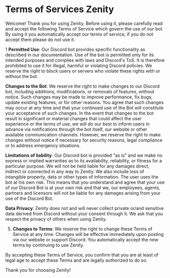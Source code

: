 # Terms of Services Zenity

Welcome! Thank you for using Zenity. Before using it, please carefully read and accept the following Terms of Service which govern the use of our bot. By using it you automatically accept our terms of service, if you do not accept them please do not use it.


 1
**Permitted Use**: Our Discord bot provides specific functionality as described in our documentation. Use of the bot is permitted only for its intended purposes and complies with laws and Discord's ToS. It is therefore prohibited to use it for illegal, harmful or violating Discord policies. We reserve the right to block users or servers who violate these rights with or without the bot.

**Changes to the Bot**: We reserve the right to make changes to our Discord bot, including additions, modifications, or removals of features, without notice. Such changes may be made to improve performance, fix bugs, update existing features, or for other reasons. You agree that such changes may occur at any time and that your continued use of the Bot will constitute your acceptance of such changes. In the event that changes to the bot result in significant or material changes that could affect the user experience or the terms of use, we will do our best to inform users in advance via notifications through the bot itself, our website or other available communication channels. However, we reserve the right to make changes without notice if necessary for security reasons, legal compliance or to address emergency situations.

**Limitations of liability**: Our Discord bot is provided "as is" and we make no express or implied warranties as to its availability, reliability, or fitness for a particular purpose. We will not be held liable for any damages direct, indirect or connected in any way to Zenity. We also include loss of intangible property, data or other types of information. The user uses the bot at his own risk. This means that you understand and agree that your use of our Discord Bot is at your own risk and that we, our employees, agents, partners and licensors will not be liable for any damages arising from your use of the Discord Bot.

**Data Privacy**: Zenity does not and will never collect private or/and sensitive data derived from Discord without your consent through it. We ask that you respect the privacy of others when using Zenity.

5. **Changes to Terms**: We reserve the right to change these Terms of Service at any time. Changes will be effective immediately upon posting via our website or support Discord. You automatically accept the new terms by continuing to use Zenity.

By accepting these Terms of Service, you confirm that you are at least of legal age to accept these Terms and are legally authorized to do so.

Thank you for choosing Zenity!

